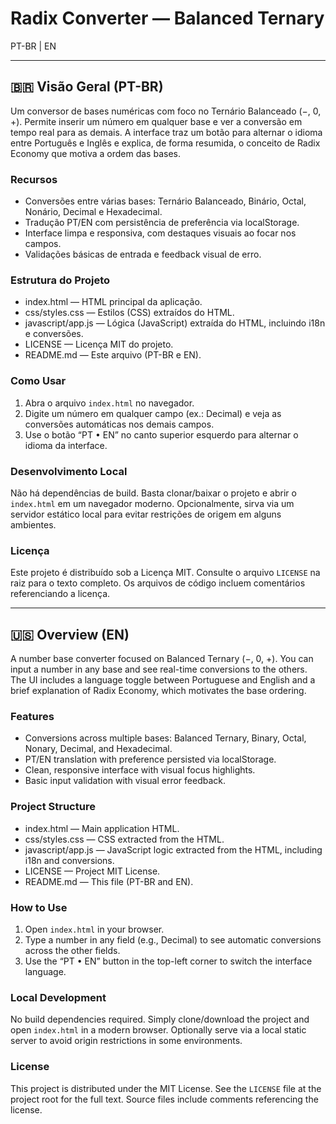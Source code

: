 # Radix Converter — Balanced Ternary

PT-BR | EN

---

## 🇧🇷 Visão Geral (PT-BR)
Um conversor de bases numéricas com foco no Ternário Balanceado (−, 0, +). Permite inserir um número em qualquer base e ver a conversão em tempo real para as demais. A interface traz um botão para alternar o idioma entre Português e Inglês e explica, de forma resumida, o conceito de Radix Economy que motiva a ordem das bases.

### Recursos
- Conversões entre várias bases: Ternário Balanceado, Binário, Octal, Nonário, Decimal e Hexadecimal.
- Tradução PT/EN com persistência de preferência via localStorage.
- Interface limpa e responsiva, com destaques visuais ao focar nos campos.
- Validações básicas de entrada e feedback visual de erro.

### Estrutura do Projeto
- index.html — HTML principal da aplicação.
- css/styles.css — Estilos (CSS) extraídos do HTML.
- javascript/app.js — Lógica (JavaScript) extraída do HTML, incluindo i18n e conversões.
- LICENSE — Licença MIT do projeto.
- README.md — Este arquivo (PT-BR e EN).

### Como Usar
1. Abra o arquivo `index.html` no navegador.
2. Digite um número em qualquer campo (ex.: Decimal) e veja as conversões automáticas nos demais campos.
3. Use o botão “PT • EN” no canto superior esquerdo para alternar o idioma da interface.

### Desenvolvimento Local
Não há dependências de build. Basta clonar/baixar o projeto e abrir o `index.html` em um navegador moderno. Opcionalmente, sirva via um servidor estático local para evitar restrições de origem em alguns ambientes.

### Licença
Este projeto é distribuído sob a Licença MIT. Consulte o arquivo `LICENSE` na raiz para o texto completo. Os arquivos de código incluem comentários referenciando a licença.

---

## 🇺🇸 Overview (EN)
A number base converter focused on Balanced Ternary (−, 0, +). You can input a number in any base and see real-time conversions to the others. The UI includes a language toggle between Portuguese and English and a brief explanation of Radix Economy, which motivates the base ordering.

### Features
- Conversions across multiple bases: Balanced Ternary, Binary, Octal, Nonary, Decimal, and Hexadecimal.
- PT/EN translation with preference persisted via localStorage.
- Clean, responsive interface with visual focus highlights.
- Basic input validation with visual error feedback.

### Project Structure
- index.html — Main application HTML.
- css/styles.css — CSS extracted from the HTML.
- javascript/app.js — JavaScript logic extracted from the HTML, including i18n and conversions.
- LICENSE — Project MIT License.
- README.md — This file (PT-BR and EN).

### How to Use
1. Open `index.html` in your browser.
2. Type a number in any field (e.g., Decimal) to see automatic conversions across the other fields.
3. Use the “PT • EN” button in the top-left corner to switch the interface language.

### Local Development
No build dependencies required. Simply clone/download the project and open `index.html` in a modern browser. Optionally serve via a local static server to avoid origin restrictions in some environments.

### License
This project is distributed under the MIT License. See the `LICENSE` file at the project root for the full text. Source files include comments referencing the license.
